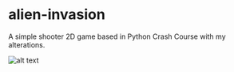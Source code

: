 # alien-invasion
A simple shooter 2D game based in Python Crash Course with my alterations.

![alt text](https://github.com/zark3in/alien-invasion/blob/master/alien_invasion.png)
